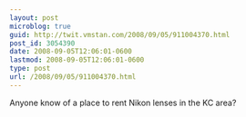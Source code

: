 ```yaml
---
layout: post
microblog: true
guid: http://twit.vmstan.com/2008/09/05/911004370.html
post_id: 3054390
date: 2008-09-05T12:06:01-0600
lastmod: 2008-09-05T12:06:01-0600
type: post
url: /2008/09/05/911004370.html
---
```

Anyone know of a place to rent Nikon lenses in the KC area?

